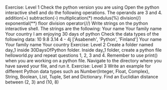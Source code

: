 Exercise: Level 1
Check the python version you are using
Open the python interactive shell and do the following operations. The operands are 3 and 4.
addition(+)
subtraction(-)
multiplication(*)
modulus(%)
division(/)
exponential(**)
floor division operator(//)
Write strings on the python interactive shell. The strings are the following:
Your name
Your family name
Your country
I am enjoying 30 days of python
Check the data types of the following data:
10
9.8
3.14
4 - 4j
['Asabeneh', 'Python', 'Finland']
Your name
Your family name
Your country
Exercise: Level 2
Create a folder named day_1 inside 30DaysOfPython folder. Inside day_1 folder, create a python file helloworld.py and repeat questions 1, 2, 3 and 4. Remember to use print() when you are working on a python file. Navigate to the directory where you have saved your file, and run it.
Exercise: Level 3
Write an example for different Python data types such as Number(Integer, Float, Complex), String, Boolean, List, Tuple, Set and Dictionary.
Find an Euclidian distance between (2, 3) and (10, 8)